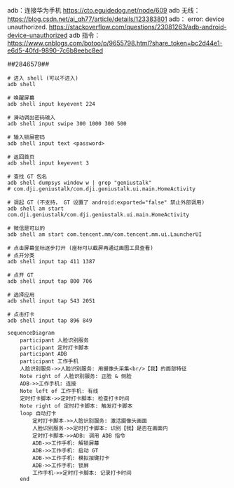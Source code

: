 adb：连接华为手机 https://cto.eguidedog.net/node/609
adb 无线： https://blog.csdn.net/ai_qh77/article/details/123383801
adb： error: device unauthorized. https://stackoverflow.com/questions/23081263/adb-android-device-unauthorized
adb 指令： https://www.cnblogs.com/botoo/p/9655798.html?share_token=bc2d44e1-e6d5-40fd-9890-7c6b8eebc8ed
 
*#*#2846579#*#*



```shell
# 进入 shell (可以不进入)
adb shell

# 唤醒屏幕
adb shell input keyevent 224

# 滑动调出密码输入
adb shell input swipe 300 1000 300 500

# 输入锁屏密码
adb shell input text <password>

# 返回首页
adb shell input keyevent 3

# 查找 GT 包名
adb shell dumpsys window w | grep "geniustalk"
# com.dji.geniustalk/com.dji.geniustalk.ui.main.HomeActivity

# 调起 GT (不支持， GT 设置了 android:exported="false" 禁止外部调用)
adb shell am start com.dji.geniustalk/com.dji.geniustalk.ui.main.HomeActivity

# 微信是可以的
adb shell am start com.tencent.mm/com.tencent.mm.ui.LauncherUI

# 点击屏幕坐标逐步打开 (座标可以截屏再通过画图工具查看)
# 点开分类
adb shell input tap 411 1387

# 点开 GT
adb shell input tap 800 706

# 选择应用
adb shell input tap 543 2051

# 点击打卡
adb shell input tap 896 849
```


```mermaid
sequenceDiagram
    participant 人脸识别服务
    participant 定时打卡脚本
    participant ADB
    participant 工作手机
    人脸识别服务->>人脸识别服务: 用摄像头采集<br/>【我】的面部特征
    Note right of 人脸识别服务: 正脸 & 侧脸
    ADB->>工作手机: 连接
    Note left of 工作手机: 有线
    定时打卡脚本->>定时打卡脚本: 检查打卡时间
    Note right of 定时打卡脚本: 触发打卡脚本
    loop 自动打卡
        定时打卡脚本->>人脸识别服务: 激活摄像头画面
        人脸识别服务->>定时打卡脚本: 识别【我】是否在画面内
        定时打卡脚本->>ADB: 调用 ADB 指令
        ADB->>工作手机: 解锁屏幕
        ADB->>工作手机: 启动 GT
        ADB->>工作手机: 模拟按键打卡
        ADB->>工作手机: 锁屏
        工作手机->>定时打卡脚本: 记录打卡时间
    end
```